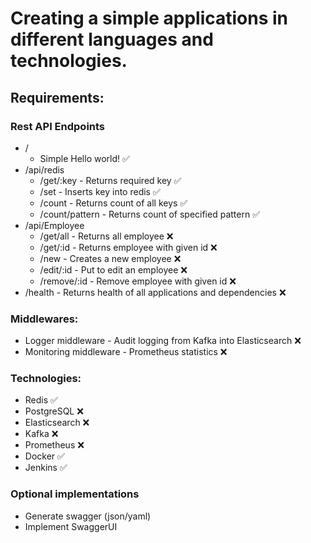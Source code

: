 # Creating a simple applications in different languages and technologies.
## Requirements:
### Rest API Endpoints
* /
  * Simple Hello world! ✅
* /api/redis
  * /get/:key -  Returns required key ✅
  * /set - Inserts key into redis ✅
  * /count - Returns count of all keys ✅
  * /count/pattern - Returns count of specified pattern ✅
* /api/Employee
  * /get/all - Returns all employee ❌
  * /get/:id - Returns employee with given id ❌
  * /new - Creates a new employee ❌
  * /edit/:id - Put to edit an employee ❌
  * /remove/:id - Remove employee with given id ❌
* /health - Returns health of all applications and dependencies ❌

### Middlewares:
* Logger middleware - Audit logging from Kafka into Elasticsearch ❌
* Monitoring middleware - Prometheus statistics ❌

### Technologies:
* Redis ✅
* PostgreSQL ❌
* Elasticsearch ❌
* Kafka ❌
* Prometheus ❌
* Docker ✅
* Jenkins ✅

### Optional implementations
* Generate swagger (json/yaml)
* Implement SwaggerUI